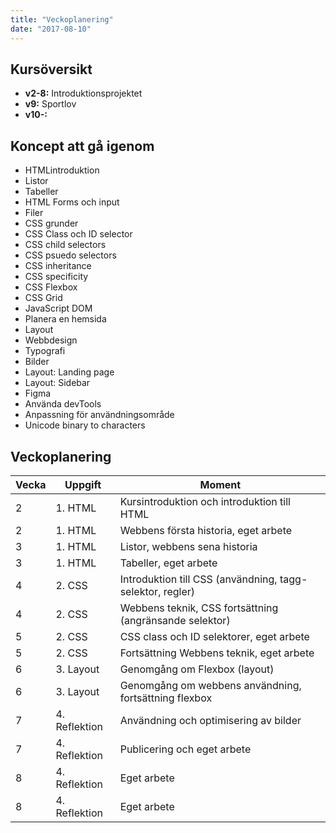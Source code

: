 ```yaml
---
title: "Veckoplanering"
date: "2017-08-10"
---
```


## Kursöversikt

- **v2-8:** Introduktionsprojektet
- **v9:** Sportlov
- **v10-:**

## Koncept att gå igenom

- HTMLintroduktion
- Listor
- Tabeller
- HTML Forms och input
- Filer
- CSS grunder
- CSS Class och ID selector
- CSS child selectors
- CSS psuedo selectors
- CSS inheritance
- CSS specificity
- CSS Flexbox
- CSS Grid
- JavaScript DOM
- Planera en hemsida
- Layout
- Webbdesign
- Typografi
- Bilder
- Layout: Landing page
- Layout: Sidebar
- Figma
- Använda devTools
- Anpassning för användningsområde
- Unicode binary to characters

## Veckoplanering

| Vecka | Uppgift       | Moment                                                    |
| ----- | ------------- | --------------------------------------------------------- |
| 2     | 1. HTML       | Kursintroduktion och introduktion till HTML               |
| 2     | 1. HTML       | Webbens första historia, eget arbete                      |
| 3     | 1. HTML       | Listor, webbens sena historia                             |
| 3     | 1. HTML       | Tabeller, eget arbete                                     |
| 4     | 2. CSS        | Introduktion till CSS (användning, tagg-selektor, regler) |
| 4     | 2. CSS        | Webbens teknik, CSS fortsättning (angränsande selektor)   |
| 5     | 2. CSS        | CSS class och ID selektorer, eget arbete                  |
| 5     | 2. CSS        | Fortsättning Webbens teknik, eget arbete                  |
| 6     | 3. Layout     | Genomgång om Flexbox (layout)                             |
| 6     | 3. Layout     | Genomgång om webbens användning, fortsättning flexbox     |
| 7     | 4. Reflektion | Användning och optimisering av bilder                     |
| 7     | 4. Reflektion | Publicering och eget arbete                               |
| 8     | 4. Reflektion | Eget arbete                                               |
| 8     | 4. Reflektion | Eget arbete                                               |
